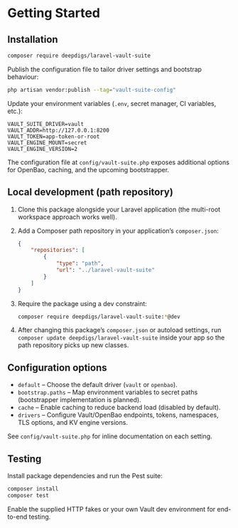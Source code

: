 # Getting Started

## Installation

```bash
composer require deepdigs/laravel-vault-suite
```

Publish the configuration file to tailor driver settings and bootstrap behaviour:

```bash
php artisan vendor:publish --tag="vault-suite-config"
```

Update your environment variables (`.env`, secret manager, CI variables, etc.):

```dotenv
VAULT_SUITE_DRIVER=vault
VAULT_ADDR=http://127.0.0.1:8200
VAULT_TOKEN=app-token-or-root
VAULT_ENGINE_MOUNT=secret
VAULT_ENGINE_VERSION=2
```

The configuration file at `config/vault-suite.php` exposes additional options for OpenBao, caching, and the upcoming bootstrapper.

## Local development (path repository)

1. Clone this package alongside your Laravel application (the multi-root workspace approach works well).
2. Add a Composer path repository in your application’s `composer.json`:

    ```json
    {
        "repositories": [
            {
                "type": "path",
                "url": "../laravel-vault-suite"
            }
        ]
    }
    ```

3. Require the package using a dev constraint:

    ```bash
    composer require deepdigs/laravel-vault-suite:*@dev
    ```

4. After changing this package’s `composer.json` or autoload settings, run `composer update deepdigs/laravel-vault-suite` inside your app so the path repository picks up new classes.

## Configuration options

- `default` – Choose the default driver (`vault` or `openbao`).
- `bootstrap.paths` – Map environment variables to secret paths (bootstrapper implementation is planned).
- `cache` – Enable caching to reduce backend load (disabled by default).
- `drivers` – Configure Vault/OpenBao endpoints, tokens, namespaces, TLS options, and KV engine versions.

See `config/vault-suite.php` for inline documentation on each setting.

## Testing

Install package dependencies and run the Pest suite:

```bash
composer install
composer test
```

Enable the supplied HTTP fakes or your own Vault dev environment for end-to-end testing.

